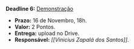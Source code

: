 
**Deadline 6:** [Demonstração](https://docs.google.com/document/d/1wjRSpeqckFfnqPShVguysqUWr8yzcCb4r_UOhFVBI-8/edit?usp=sharing)

- **Prazo:** 16 de Novembro, 18h.
- **Valor:** 2 Pontos.
- **Entrega:** upload no Drive.
- **Responsável:** _[[Vinicius Zapalá dos Santos]]_.